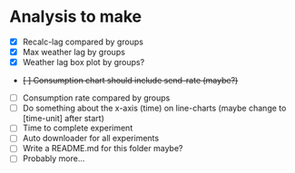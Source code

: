# Analysis to make

- [x] Recalc-lag compared by groups
- [x] Max weather lag by groups
- [x] Weather lag box plot by groups? 
- ~~[ ] Consumption chart should include send-rate (maybe?)~~
- [ ] Consumption rate compared by groups
- [ ] Do something about the x-axis (time) on line-charts (maybe change to [time-unit] after start)
- [ ] Time to complete experiment
- [ ] Auto downloader for all experiments 
- [ ] Write a README.md for this folder maybe?
- [ ] Probably more...
